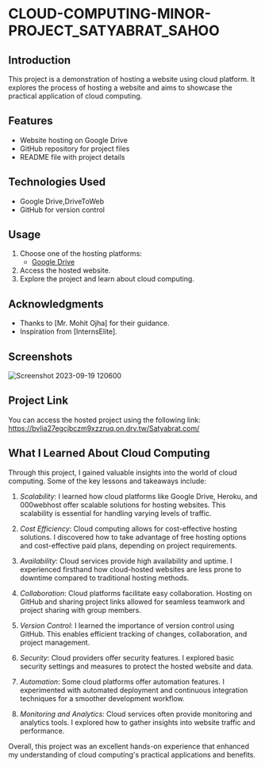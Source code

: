 # CLOUD-COMPUTING-MINOR-PROJECT_SATYABRAT_SAHOO
## Introduction
This project is a demonstration of hosting a website using cloud platform. It explores the process of hosting a website and aims to showcase the practical application of cloud computing.
## Features
- Website hosting on Google Drive
- GitHub repository for project files
- README file with project details
## Technologies Used
- Google Drive,DriveToWeb
- GitHub for version control
## Usage
1. Choose one of the hosting platforms:
   - [Google Drive](https://www.drv.tw/)
2. Access the hosted website.
3. Explore the project and learn about cloud computing.
## Acknowledgments
- Thanks to [Mr. Mohit Ojha] for their guidance.
- Inspiration from [InternsElite].
## Screenshots
![Screenshot 2023-09-19 120600](https://github.com/satyabrat-007/CLOUD-COMPUTING-MINOR-PROJECT_SATYABRAT_SAHOO/assets/145275790/62457a2a-a44c-4142-a2e0-4e66774a75bb)
## Project Link
You can access the hosted project using the following link: https://bvlia27egcjbczm9xzzruq.on.drv.tw/Satyabrat.com/
## What I Learned About Cloud Computing

Through this project, I gained valuable insights into the world of cloud computing. Some of the key lessons and takeaways include:

1. *Scalability*: I learned how cloud platforms like Google Drive, Heroku, and 000webhost offer scalable solutions for hosting websites. This scalability is essential for handling varying levels of traffic.

2. *Cost Efficiency*: Cloud computing allows for cost-effective hosting solutions. I discovered how to take advantage of free hosting options and cost-effective paid plans, depending on project requirements.

3. *Availability*: Cloud services provide high availability and uptime. I experienced firsthand how cloud-hosted websites are less prone to downtime compared to traditional hosting methods.

4. *Collaboration*: Cloud platforms facilitate easy collaboration. Hosting on GitHub and sharing project links allowed for seamless teamwork and project sharing with group members.

5. *Version Control*: I learned the importance of version control using GitHub. This enables efficient tracking of changes, collaboration, and project management.

6. *Security*: Cloud providers offer security features. I explored basic security settings and measures to protect the hosted website and data.

7. *Automation*: Some cloud platforms offer automation features. I experimented with automated deployment and continuous integration techniques for a smoother development workflow.

8. *Monitoring and Analytics*: Cloud services often provide monitoring and analytics tools. I explored how to gather insights into website traffic and performance.

Overall, this project was an excellent hands-on experience that enhanced my understanding of cloud computing's practical applications and benefits.
